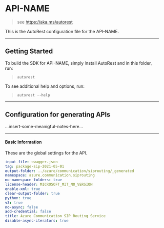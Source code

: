 # API-NAME
> see https://aka.ms/autorest

This is the AutoRest configuration file for the API-NAME.

---
## Getting Started
To build the SDK for API-NAME, simply Install AutoRest and in this folder, run:

> `autorest`

To see additional help and options, run:

> `autorest --help`
---

## Configuration for generating APIs

...insert-some-meanigful-notes-here...

---
#### Basic Information
These are the global settings for the API.

``` yaml
input-file: swagger.json
tag: package-sip-2021-05-01
output-folder: ../azure/communication/siprouting/_generated
namespace: azure.communication.siprouting
no-namespace-folders: true
license-header: MICROSOFT_MIT_NO_VERSION
enable-xml: true
clear-output-folder: true
python: true
v3: true
no-async: false
add-credential: false
title: Azure Communication SIP Routing Service
disable-async-iterators: true
```